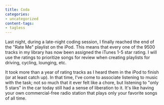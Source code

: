 ```yaml
---
title: Coda
categories:
- uncategorized
content-tags:
- tagless
---
```


Last night, during a late-night coding session, I finally reached the end of the "Rate Me" playlist on the iPod.  This means that every one of the 9500 tracks in my library has now been assigned the iTunes 1-5 star rating.  I will use the ratings to prioritize songs for review when creating playlists for driving, cycling, lounging, etc.

It took more than a year of rating tracks as I heard them in the iPod to finish (or at least catch up).  In that time, I've come to associate listening to music with the task; not so much that it ever felt like a chore, but listening to "only 5 stars" in the car today still had a sense of liberation to it.  It's like having your own commercial-free radio station that plays only your favorite songs of all time.
